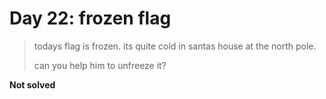 Day 22: frozen flag
===================
> todays flag is frozen. its quite cold in santas house at the north pole.
> 
> can you help him to unfreeze it?

**Not solved**
